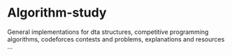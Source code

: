 # Algorithm-study
General implementations for dta structures, competitive programming algorithms, codeforces contests and problems, explanations and resources ...
